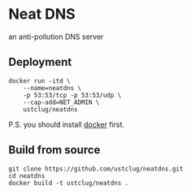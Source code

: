 # Neat DNS

an anti-pollution DNS server

## Deployment

```shell
docker run -itd \
	--name=neatdns \
	-p 53:53/tcp -p 53:53/udp \
	--cap-add=NET_ADMIN \
	ustclug/neatdns
```

P.S. you should install [docker](https://www.docker.com) first.

## Build from source

```shell
git clone https://github.com/ustclug/neatdns.git
cd neatdns
docker build -t ustclug/neatdns .
```